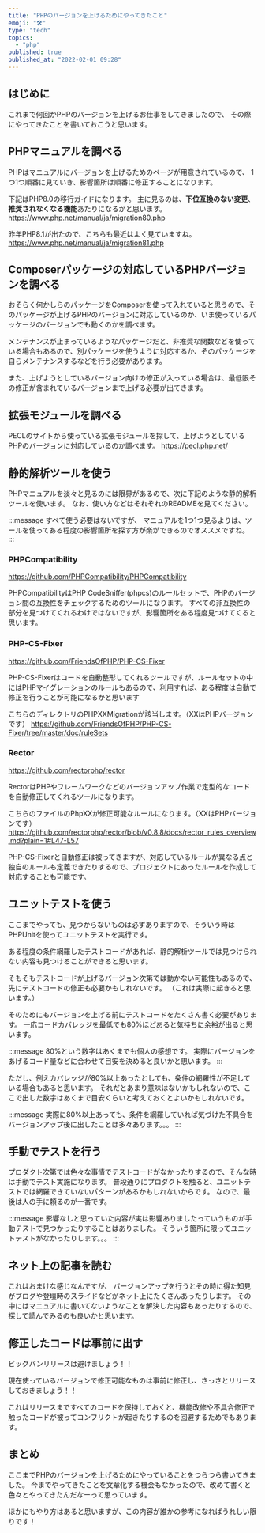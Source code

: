 ```yaml
---
title: "PHPのバージョンを上げるためにやってきたこと"
emoji: "🛠️"
type: "tech"
topics:
  - "php"
published: true
published_at: "2022-02-01 09:28"
---
```


## はじめに

これまで何回かPHPのバージョンを上げるお仕事をしてきましたので、
その際にやってきたことを書いておこうと思います。

## PHPマニュアルを調べる

PHPはマニュアルにバージョンを上げるためのページが用意されているので、
1つ1つ順番に見ていき、影響箇所は順番に修正することになります。

下記はPHP8.0の移行ガイドになります。
主に見るのは、**下位互換のない変更**、**推奨されなくなる機能**あたりになるかと思います。
https://www.php.net/manual/ja/migration80.php

昨年PHP8.1が出たので、こちらも最近はよく見ていますね。
https://www.php.net/manual/ja/migration81.php

## Composerパッケージの対応しているPHPバージョンを調べる

おそらく何かしらのパッケージをComposerを使って入れていると思うので、そのパッケージが上げるPHPのバージョンに対応しているのか、いま使っているパッケージのバージョンでも動くのかを調べます。

メンテナンスが止まっているようなパッケージだと、非推奨な関数などを使っている場合もあるので、別パッケージを使うように対応するか、そのパッケージを自らメンテナンスするなどを行う必要があります。

また、上げようとしているバージョン向けの修正が入っている場合は、最低限その修正が含まれているバージョンまで上げる必要が出てきます。

## 拡張モジュールを調べる

PECLのサイトから使っている拡張モジュールを探して、上げようとしているPHPのバージョンに対応しているのか調べます。
https://pecl.php.net/

## 静的解析ツールを使う

PHPマニュアルを淡々と見るのには限界があるので、次に下記のような静的解析ツールを使います。
なお、使い方などはそれぞれのREADMEを見てください。

:::message
すべて使う必要はないですが、
マニュアルを1つ1つ見るよりは、ツールを使ってある程度の影響箇所を探す方が楽ができるのでオススメですね。
:::

### PHPCompatibility

https://github.com/PHPCompatibility/PHPCompatibility

PHPCompatibilityはPHP CodeSniffer(phpcs)のルールセットで、PHPのバージョン間の互換性をチェックするためのツールになります。
すべての非互換性の部分を見つけてくれるわけではないですが、影響箇所をある程度見つけてくると思います。

### PHP-CS-Fixer

https://github.com/FriendsOfPHP/PHP-CS-Fixer

PHP-CS-Fixerはコードを自動整形してくれるツールですが、ルールセットの中にはPHPマイグレーションのルールもあるので、利用すれば、ある程度は自動で修正を行うことが可能になるかと思います

こちらのディレクトリのPHPXXMigrationが該当します。（XXはPHPバージョンです）
https://github.com/FriendsOfPHP/PHP-CS-Fixer/tree/master/doc/ruleSets

### Rector

https://github.com/rectorphp/rector

RectorはPHPやフレームワークなどのバージョンアップ作業で定型的なコードを自動修正してくれるツールになります。

こちらのファイルのPhpXXが修正可能なルールになります。（XXはPHPバージョンです）
https://github.com/rectorphp/rector/blob/v0.8.8/docs/rector_rules_overview.md?plain=1#L47-L57

PHP-CS-Fixerと自動修正は被ってきますが、対応しているルールが異なる点と独自のルールも定義できたりするので、プロジェクトにあったルールを作成して対応することも可能です。


## ユニットテストを使う

ここまでやっても、見つからないものは必ずありますので、そういう時はPHPUnitを使ってユニットテストを実行です。

ある程度の条件網羅したテストコードがあれば、静的解析ツールでは見つけられない内容も見つけることができると思います。

そもそもテストコードが上げるバージョン次第では動かない可能性もあるので、先にテストコードの修正も必要かもしれないです。
（これは実際に起きると思います。）

そのためにもバージョンを上げる前にテストコードをたくさん書く必要があります。
一応コードカバレッジを最低でも80%ほどあると気持ちに余裕が出ると思います。

:::message
80%という数字はあくまでも個人の感想です。
実際にバージョンをあげるコード量などに合わせて目安を決めると良いかと思います。
:::

ただし、例えカバレッジが80%以上あったとしても、条件の網羅性が不足している場合もあると思います。
それだとあまり意味はないかもしれないので、ここで出した数字はあくまで目安くらいと考えておくとよいかもしれないです。

:::message
実際に80%以上あっても、条件を網羅していれば気づけた不具合をバージョンアップ後に出したことは多々あります。。。
:::

## 手動でテストを行う

プロダクト次第では色々な事情でテストコードがなかったりするので、そんな時は手動でテスト実施になります。
普段通りにプロダクトを触ると、ユニットテストでは網羅できていないパターンがあるかもしれないからです。
なので、最後は人の手に頼るのが一番です。

:::message
影響なしと思っていた内容が実は影響ありましたっていうものが手動テストで見つかったりすることはありました。
そういう箇所に限ってユニットテストがなかったりします。。。
:::

## ネット上の記事を読む

これはおまけな感じなんですが、
バージョンアップを行うとその時に得た知見がブログや登壇時のスライドなどがネット上にたくさんあったりします。
その中にはマニュアルに書いてないようなことを解決した内容もあったりするので、探して読んでみるのも良いかと思います。

## 修正したコードは事前に出す

ビッグバンリリースは避けましょう！！

現在使っているバージョンで修正可能なものは事前に修正し、さっさとリリースしておきましょう！！

これはリリースまですべてのコードを保持しておくと、機能改修や不具合修正で触ったコードが被ってコンフリクトが起きたりするのを回避するためでもあります。

## まとめ

ここまでPHPのバージョンを上げるためにやっていることをつらつら書いてきました。
今までやってきたことを文章化する機会もなかったので、改めて書くと色々とやってきたんだなーって思っています。

ほかにもやり方はあると思いますが、この内容が誰かの参考になればうれしい限りです！
